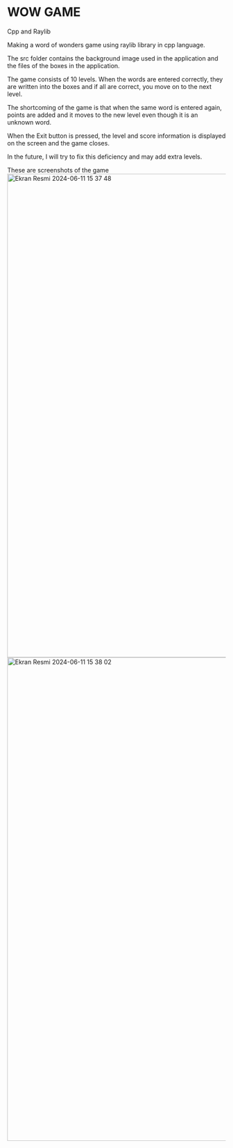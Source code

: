 # WOW GAME
Cpp and Raylib

Making a word of wonders game using raylib library in cpp language.

The src folder contains the background image used in the application and the files of the boxes in the application.

The game consists of 10 levels. When the words are entered correctly, they are written into the boxes and if all are correct, you move on to the next level. 

The shortcoming of the game is that when the same word is entered again, points are added and it moves to the new level even though it is an unknown word.

When the Exit button is pressed, the level and score information is displayed on the screen and the game closes.

In the future, I will try to fix this deficiency and may add extra levels.

These are screenshots of the game
<img width="1112" alt="Ekran Resmi 2024-06-11 15 37 48" src="https://github.com/abdullahhakkaya/Cpp-WOW-game/assets/117163257/59b83ef9-a97c-47f7-93c0-4e40c3065f50">
<img width="1112" alt="Ekran Resmi 2024-06-11 15 38 02" src="https://github.com/abdullahhakkaya/Cpp-WOW-game/assets/117163257/59d494b5-d292-4e54-8f6e-1d65ad80d41d">
